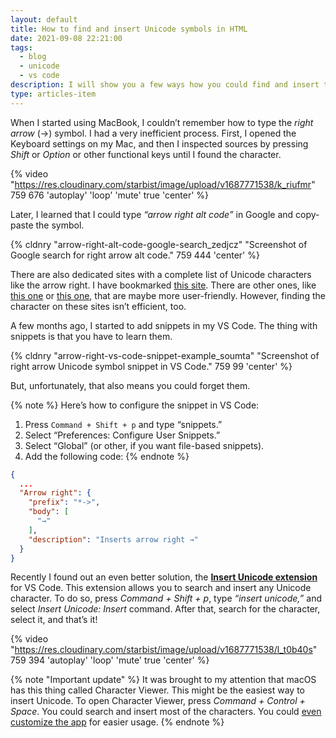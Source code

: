 ```yaml
---
layout: default
title: How to find and insert Unicode symbols in HTML
date: 2021-09-08 22:21:00
tags:
  - blog
  - unicode
  - vs code
description: I will show you a few ways how you could find and insert the Unicode symbol in HTML (or any other file).
type: articles-item
---
```


When I started using MacBook, I couldn’t remember how to type the _right arrow_ (→) symbol. I had a very inefficient process. First, I opened the Keyboard settings on my Mac, and then I inspected sources by pressing _Shift_ or _Option_ or other functional keys until I found the character.

{% video "https://res.cloudinary.com/starbist/image/upload/v1687771538/k_riufmr" 759 676 'autoplay' 'loop' 'mute' true 'center' %}

Later, I learned that I could type _“arrow right alt code”_ in Google and copy-paste the symbol.

{% cldnry "arrow-right-alt-code-google-search_zedjcz" "Screenshot of Google search for right arrow alt code." 759 444 'center' %}

There are also dedicated sites with a complete list of Unicode characters like the arrow right. I have bookmarked [this site](//xahlee.info/comp/unicode_index.html?q=). There are other ones, like [this one](//unicode-table.com/en/) or [this one](https://unicodearrows.com/), that are maybe more user-friendly. However, finding the character on these sites isn’t efficient, too.

A few months ago, I started to add snippets in my VS Code. The thing with snippets is that you have to learn them.

{% cldnry "arrow-right-vs-code-snippet-example_soumta" "Screenshot of right arrow Unicode symbol snippet in VS Code." 759 99 'center' %}

But, unfortunately, that also means you could forget them.

{% note %}
Here’s how to configure the snippet in VS Code:

1. Press `Command + Shift + p` and type “snippets.”
2. Select “Preferences: Configure User Snippets.”
3. Select “Global” (or other, if you want file-based snippets).
4. Add the following code:
{% endnote %}

```json
{
  ...
  "Arrow right": {
    "prefix": "*->",
    "body": [
      "→"
    ],
    "description": "Inserts arrow right →"
  }
}
```

Recently I found out an even better solution, the [**Insert Unicode extension**](https://marketplace.visualstudio.com/items?itemName=brunnerh.insert-unicode) for VS Code. This extension allows you to search and insert any Unicode character. To do so, press _Command + Shift + p_, type _“insert unicode,”_ and select _Insert Unicode: Insert_ command. After that, search for the character, select it, and that’s it!

{% video "https://res.cloudinary.com/starbist/image/upload/v1687771538/l_t0b40s" 759 394 'autoplay' 'loop' 'mute' true 'center' %}

{% note "Important update" %}
It was brought to my attention that macOS has this thing called Character Viewer. This might be the easiest way to insert Unicode. To open Character Viewer, press _Command + Control + Space_. You could search and insert most of the characters. You could [even customize the app](https://www.webnots.com/how-to-use-character-viewer-in-mac/) for easier usage.
{% endnote %}
